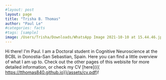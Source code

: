 ```yaml
---
#layout: post
layout: page
title: "Trisha B. Thomas"
author: "Paul Le"
#categories: facts
#tags: [sample]
image: /Users/Trisha/Downloads/WhatsApp Image 2021-10-10 at 15.44.46.jpeg
---
```


Hi there! I'm Paul. I am a Doctoral student in Cognitive Neuroscience at the BCBL in Donostia-San Sebastian, Spain. Here you can find a little overview of what I am up to. Check out the other pages of this webisite for more detailed information, or check my CV [here]({{ https://tthomas840.github.io}}/assets/cv.pdf)! 
